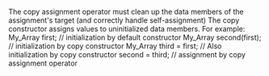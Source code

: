 
The copy assignment operator must clean up the data members of the assignment's target (and correctly handle self-assignment)
The copy constructor assigns values to uninitialized data members.
 For example:
  My_Array first;           // initialization by default constructor
  My_Array second(first);   // initialization by copy constructor
  My_Array third = first;   // Also initialization by copy constructor
  second = third;           // assignment by copy assignment operator
